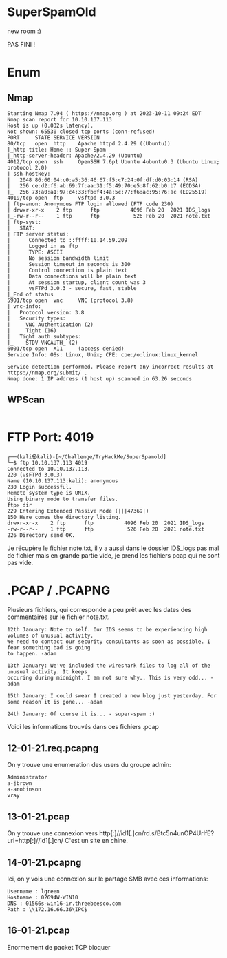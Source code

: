 # SuperSpamOld

new room :)

PAS FINI !

# Enum
## Nmap
```
Starting Nmap 7.94 ( https://nmap.org ) at 2023-10-11 09:24 EDT
Nmap scan report for 10.10.137.113
Host is up (0.032s latency).
Not shown: 65530 closed tcp ports (conn-refused)
PORT     STATE SERVICE VERSION
80/tcp   open  http    Apache httpd 2.4.29 ((Ubuntu))
|_http-title: Home :: Super-Spam
|_http-server-header: Apache/2.4.29 (Ubuntu)
4012/tcp open  ssh     OpenSSH 7.6p1 Ubuntu 4ubuntu0.3 (Ubuntu Linux; protocol 2.0)
| ssh-hostkey: 
|   2048 86:60:04:c0:a5:36:46:67:f5:c7:24:0f:df:d0:03:14 (RSA)
|   256 ce:d2:f6:ab:69:7f:aa:31:f5:49:70:e5:8f:62:b0:b7 (ECDSA)
|_  256 73:a0:a1:97:c4:33:fb:f4:4a:5c:77:f6:ac:95:76:ac (ED25519)
4019/tcp open  ftp     vsftpd 3.0.3
| ftp-anon: Anonymous FTP login allowed (FTP code 230)
| drwxr-xr-x    2 ftp      ftp          4096 Feb 20  2021 IDS_logs
|_-rw-r--r--    1 ftp      ftp           526 Feb 20  2021 note.txt
| ftp-syst: 
|   STAT: 
| FTP server status:
|      Connected to ::ffff:10.14.59.209
|      Logged in as ftp
|      TYPE: ASCII
|      No session bandwidth limit
|      Session timeout in seconds is 300
|      Control connection is plain text
|      Data connections will be plain text
|      At session startup, client count was 3
|      vsFTPd 3.0.3 - secure, fast, stable
|_End of status
5901/tcp open  vnc     VNC (protocol 3.8)
| vnc-info: 
|   Protocol version: 3.8
|   Security types: 
|     VNC Authentication (2)
|     Tight (16)
|   Tight auth subtypes: 
|_    STDV VNCAUTH_ (2)
6001/tcp open  X11     (access denied)
Service Info: OSs: Linux, Unix; CPE: cpe:/o:linux:linux_kernel

Service detection performed. Please report any incorrect results at https://nmap.org/submit/ .
Nmap done: 1 IP address (1 host up) scanned in 63.26 seconds

```
## WPScan
```
```
# FTP Port: 4019
```
┌──(kali㉿kali)-[~/Challenge/TryHackMe/SuperSpamold]
└─$ ftp 10.10.137.113 4019  
Connected to 10.10.137.113.
220 (vsFTPd 3.0.3)
Name (10.10.137.113:kali): anonymous
230 Login successful.
Remote system type is UNIX.
Using binary mode to transfer files.
ftp> dir
229 Entering Extended Passive Mode (|||47369|)
150 Here comes the directory listing.
drwxr-xr-x    2 ftp      ftp          4096 Feb 20  2021 IDS_logs
-rw-r--r--    1 ftp      ftp           526 Feb 20  2021 note.txt
226 Directory send OK.
```
Je récupère le fichier note.txt, il y a aussi dans le dossier IDS_logs pas mal de fichier mais en grande partie vide, je prend les fichiers pcap qui ne sont pas vide.
# .PCAP / .PCAPNG
Plusieurs fichiers, qui corresponde a peu prêt avec les dates des commentaires sur le fichier note.txt.
```
12th January: Note to self. Our IDS seems to be experiencing high volumes of unusual activity.
We need to contact our security consultants as soon as possible. I fear something bad is going
to happen. -adam

13th January: We've included the wireshark files to log all of the unusual activity. It keeps
occuring during midnight. I am not sure why.. This is very odd... -adam

15th January: I could swear I created a new blog just yesterday. For some reason it is gone... -adam

24th January: Of course it is... - super-spam :)
```
Voici les informations trouvés dans ces fichiers .pcap

## 12-01-21.req.pcapng
On y trouve une enumeration des users du groupe admin:
```
Administrator
a-jbrown
a-arobinson
vray
```
## 13-01-21.pcap
On y trouve une connexion vers http[:]//id1[.]cn/rd.s/Btc5n4unOP4UrIfE?url=http[:]//id1[.]cn/
C'est un site en chine.

## 14-01-21.pcapng
Ici, on y vois une connexion sur le partage SMB avec ces informations:
```
Username : lgreen
Hostname : 02694W-WIN10
DNS : 01566s-win16-ir.threebeesco.com
Path : \\172.16.66.36\IPC$
```
## 16-01-21.pcap
Enormement de packet TCP bloquer
